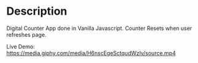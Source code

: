 # Description
Digital Counter App done in Vanilla Javascript. Counter Resets when user refreshes page.

Live Demo: https://media.giphy.com/media/H6nscEgeSctqudWzlv/source.mp4
